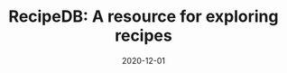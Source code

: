 ---
layout: publications
date: 2020-12-01
title: "RecipeDB: A resource for exploring recipes"
venue: "Database: The Journal of Biological Databases and Curation (Oxford University Press) (Impact Factor = 5.8)"
link: "https://academic.oup.com/database/article/doi/10.1093/database/baaa077/6006228"
slides: 
poster: 
tldr: Developed a worldwide database of recipes.
authors: Devansh Batra, Nirav Diwan, Utkarsh Upadhyay, Jushaan Singh Kalra, Tript Sharma, Aman Kumar Sharma, Dheeraj Khanna, Jaspreet Singh Marwah, Srilakshmi Kalathil, Navjot Singh, Rudraksh Tuwani, Ganesh Bagler
code: 
---